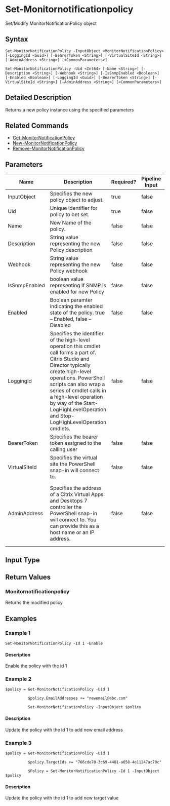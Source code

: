 ﻿
# Set-Monitornotificationpolicy
Set/Modify MonitorNotificationPolicy object
## Syntax
```
Set-MonitorNotificationPolicy -InputObject <MonitorNotificationPolicy> [-LoggingId <Guid>] [-BearerToken <String>] [-VirtualSiteId <String>] [-AdminAddress <String>] [<CommonParameters>]

Set-MonitorNotificationPolicy -Uid <Int64> [-Name <String>] [-Description <String>] [-Webhook <String>] [-IsSnmpEnabled <Boolean>] [-Enabled <Boolean>] [-LoggingId <Guid>] [-BearerToken <String>] [-VirtualSiteId <String>] [-AdminAddress <String>] [<CommonParameters>]
```
## Detailed Description
Returns a new policy instance using the specified parameters


## Related Commands

* [Get-MonitorNotificationPolicy](../Get-MonitorNotificationPolicy/)
* [New-MonitorNotificationPolicy](../New-MonitorNotificationPolicy/)
* [Remove-MonitorNotificationPolicy](../Remove-MonitorNotificationPolicy/)
## Parameters
| Name   | Description | Required? | Pipeline Input | Default Value |
| --- | --- | --- | --- | --- |
| InputObject | Specifies the new policy object to adjust. | true | false |  |
| Uid | Unique identifier for policy to bet set. | true | false |  |
| Name | New Name of the policy. | false | false |  |
| Description | String value representing the new Policy description | false | false |  |
| Webhook | String value representing the new Policy webhook | false | false |  |
| IsSnmpEnabled | boolean value representing if SNMP is enabled for new Policy | false | false |  |
| Enabled | Boolean paramter indicating the enabled state of the policy. true – Enabled, false – Disabled | false | false |  |
| LoggingId | Specifies the identifier of the high-level operation this cmdlet call forms a part of. Citrix Studio and Director typically create high-level operations. PowerShell scripts can also wrap a series of cmdlet calls in a high-level operation by way of the Start-LogHighLevelOperation and Stop-LogHighLevelOperation cmdlets. | false | false |  |
| BearerToken | Specifies the bearer token assigned to the calling user | false | false |  |
| VirtualSiteId | Specifies the virtual site the PowerShell snap-in will connect to. | false | false |  |
| AdminAddress | Specifies the address of a Citrix Virtual Apps and Desktops 7 controller the PowerShell snap-in will connect to. You can provide this as a host name or an IP address. | false | false | Localhost. Once a value is provided by any cmdlet, this value becomes the default. |

## Input Type

### 

## Return Values

### Monitornotificationpolicy
Returns the modified policy
## Examples

### Example 1
```
Set-MonitorNotificationPolicy -Id 1 -Enable
```
#### Description
Enable the policy with the id 1
### Example 2
```
$policy = Get-MonitorNotificationPolicy -Uid 1

          $policy.EmailAddresses += "newemail@abc.com"

          Set-MonitorNotificationPolicy -InputObject $policy
```
#### Description
Update the policy with the id 1 to add new email address
### Example 3
```
$policy = Get-MonitorNotificationPolicy -Uid 1

          $policy.TargetIds += "766cde70-3c69-4481-a658-4e11247ac70c"

          $Policy = Set-MonitorNotificationPolicy -Id 1 -InputObject $policy
```
#### Description
Update the policy with the id 1 to add new target value

